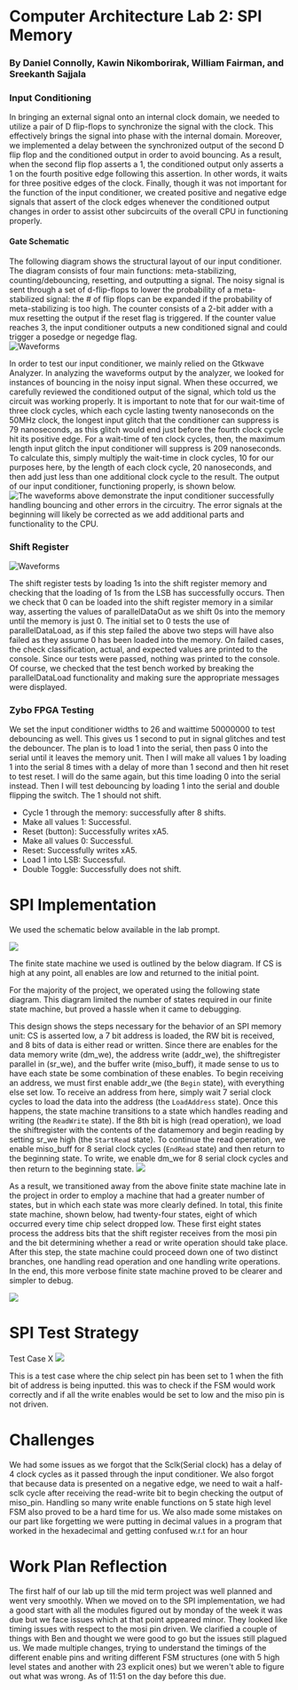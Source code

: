 # Computer Architecture Lab 2: SPI Memory
### By Daniel Connolly, Kawin Nikomborirak, William Fairman, and Sreekanth Sajjala

### Input Conditioning
In bringing an external signal onto an internal clock domain, we needed to utilize a pair of D flip-flops to synchronize the signal with the clock. This effectively brings the signal into phase with the internal domain. Moreover, we implemented a delay between the synchronized output of the second D flip flop and the conditioned output in order to avoid bouncing. As a result, when the second flip flop asserts a 1, the conditioned output only asserts a 1 on the fourth positive edge following this assertion. In other words, it waits for three positive edges of the clock. Finally, though it was not important for the function of the input conditioner, we created positive and negative edge signals that assert of the clock edges whenever the conditioned output changes in order to assist other subcircuits of the overall CPU in functioning properly.

#### Gate Schematic
The following diagram shows the structural layout of our input conditioner. The diagram consists of four main functions: meta-stabilizing, counting/debouncing, resetting, and outputting a signal. The noisy signal is sent through a set of d-flip-flops to lower the probability of a meta-stabilized signal: the # of flip flops can be expanded if the probability of meta-stabilizing is too high. The counter consists of a 2-bit adder with a mux resetting the output if the reset flag is triggered. If the counter value reaches 3, the input conditioner outputs a new conditioned signal and could trigger a posedge or negedge flag.  
![Waveforms](/res/InputConditioner.png)

In order to test our input conditioner, we mainly relied on the Gtkwave Analyzer. In analyzing the waveforms output by the analyzer, we looked for instances of bouncing in the noisy input signal. When these occurred, we carefully reviewed the conditioned output of the signal, which told us the circuit was working properly. It is important to note that for our wait-time of three clock cycles, which each cycle lasting twenty nanoseconds on the 50MHz clock, the longest input glitch that the conditioner can suppress is 79 nanoseconds, as this glitch would end just before the fourth clock cycle hit its positive edge. For a wait-time of ten clock cycles, then, the maximum length input glitch the input conditioner will suppress is 209 nanoseconds. To calculate this, simply multiply the wait-time in clock cycles, 10 for our purposes here, by the length of each clock cycle, 20 nanoseconds, and then add just less than one additional clock cycle to the result. The output of our input conditioner, functioning properly, is shown below.
![The waveforms above demonstrate the input conditioner successfully handling bouncing and other errors in the circuitry. The error signals at the beginning will likely be corrected as we add additional parts and functionality to the CPU.](/res/InputConditioner.png#center)


### Shift Register
![Waveforms](/res/shiftregister.png)

The shift register tests by loading 1s into the shift register memory and checking that the loading of 1s from the LSB has successfully occurs.
Then we check that 0 can be loaded into the shift register memory in a similar way, asserting the values of parallelDataOut as we shift 0s into the memory until the memory is just 0.
The initial set to 0 tests the use of parallelDataLoad, as if this step failed the above two steps will have also failed as they assume 0 has been loaded into the memory.
On failed cases, the check classification, actual, and expected values are printed to the console.
Since our tests were passed, nothing was printed to the console.
Of course, we checked that the test bench worked by breaking the parallelDataLoad functionality and making sure the appropriate messages were displayed.

### Zybo FPGA Testing
We set the input conditioner widths to 26 and waittime 50000000 to test debouncing as well.
This gives us 1 second to put in signal glitches and test the debouncer.
The plan is to load 1 into the serial, then pass 0 into the serial until it leaves the memory unit.
Then I will make all values 1 by loading 1 into the serial 8 times with a delay of more than 1 second and then hit reset to test reset.
I will do the same again, but this time loading 0 into the serial instead.
Then I will test debouncing by loading 1 into the serial and double flipping the switch.
The 1 should not shift.

- Cycle 1 through the memory: successfully after 8 shifts.
- Make all values 1: Successful.
- Reset (button): Successfully writes xA5.
- Make all values 0: Successful.
- Reset: Successfully writes xA5.
- Load 1 into LSB: Successful.
- Double Toggle: Successfully does not shift.

# SPI Implementation
We used the schematic below available in the lab prompt.

![](res/schema.png)

The finite state machine we used is outlined by the below diagram.
If CS is high at any point, all enables are low and returned to the initial point.

For the majority of the project, we operated using the following state diagram. This diagram limited the number of states required in our finite state machine, but proved a hassle when it came to debugging.

This design shows the steps necessary for the behavior of an SPI memory unit: CS is asserted low, a 7 bit address is loaded, the RW bit is received, and 8 bits of data is either read or written.
Since there are enables for the data memory write (dm_we), the address write (addr_we), the shiftregister parallel in (sr_we), and the buffer write (miso_buff), it made sense to us to have each state be some combination of these enables.
To begin receiving an address, we must first enable addr_we (the `Begin` state), with everything else set low.
To receive an address from here, simply wait 7 serial clock cycles to load the data into the address (the `LoadAddress` state).
Once this happens, the state machine transitions to a state which handles reading and writing (the `ReadWrite` state).
If the 8th bit is high (read operation), we load the shiftregister with the contents of the datamemory and begin reading by setting sr_we high (the `StartRead` state).
To continue the read operation, we enable miso_buff for 8 serial clock cycles (`EndRead` state) and then return to the beginning state.
To write, we enable dm_we for 8 serial clock cycles and then return to the beginning state.
![](res/fsm.png)

As a result, we transitioned away from the above finite state machine late in the project in order to employ a machine that had a greater number of states, but in which each state was more clearly defined. In total, this finite state machine, shown below, had twenty-four states, eight of which occurred every time chip select dropped low. These first eight states process the address bits that the shift register receives from the mosi pin and the bit determining whether a read or write operation should take place. After this step, the state machine could proceed down one of two distinct branches, one handling read operation and one handling write operations. In the end, this more verbose finite state machine proved to be clearer and simpler to debug.

![](res/state_diagram.jpg)

# SPI Test Strategy
Test Case X
![](res/cs=1.png)

This is a test case where the chip select pin has been set to 1 when the fith bit of address is being inputted. this was to check if the FSM would work correctly and if all the write enables would be set to low and the miso pin is not driven.
# Challenges
We had some issues as we forgot that the Sclk(Serial clock) has a delay of 4 clock cycles as it passed through the input conditioner.
We also forgot that because data is presented on a negative edge, we need to wait a half-sclk cycle after receiving the read-write bit to begin checking the output of miso_pin. Handling so many write enable functions on 5 state high level FSM also proved to be a hard time for us. We also made some mistakes on our part like forgetting we were putting in decimal values in a program that worked in the hexadecimal and getting confused w.r.t for an hour

# Work Plan Reflection
The first half of our lab up till the mid term project was well planned and went very smoothly. When we moved on to the SPI implementation, we had a good start with all the modules figured out by monday of the week it was due but we face issues which at that point appeared minor. They looked like timing issues with respect to the mosi pin driven. We clarified a couple of things with Ben and thought we were good to go but the issues still plagued us. We made multiple changes, trying to understand the timings of the different enable pins and writing different FSM structures (one with 5 high level states and another with 23 explicit ones) but we weren't able to figure out what was wrong. As of 11:51 on the day before this due.

